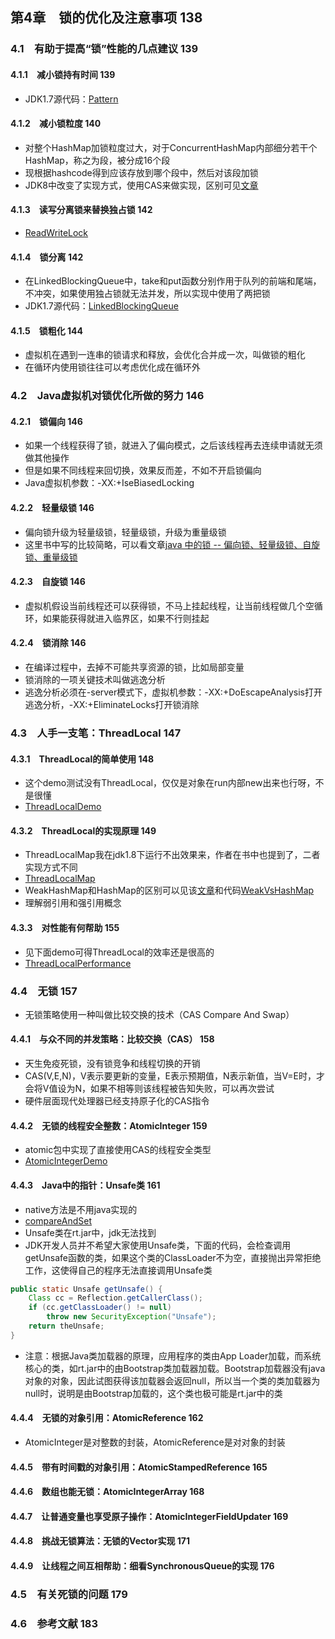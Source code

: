 ## 第4章　锁的优化及注意事项	138

### 4.1　有助于提高“锁”性能的几点建议	139

#### 4.1.1　减小锁持有时间	139

- JDK1.7源代码：[Pattern](https://github.com/guanpengchn/JDK/blob/master/JDK1.7/src/java/util/regex/Pattern.java)

#### 4.1.2　减小锁粒度	140

- 对整个HashMap加锁粒度过大，对于ConcurrentHashMap内部细分若干个HashMap，称之为段，被分成16个段
- 现根据hashcode得到应该存放到哪个段中，然后对该段加锁
- JDK8中改变了实现方式，使用CAS来做实现，区别可见[文章](https://blog.csdn.net/Gavin__Zhou/article/details/76792071)

#### 4.1.3　读写分离锁来替换独占锁	142

- [ReadWriteLock](https://github.com/guanpengchn/java-concurrent-programming/blob/master/src/chapter3/section1/ReadWriteLockDemo.java)

#### 4.1.4　锁分离	142

- 在LinkedBlockingQueue中，take和put函数分别作用于队列的前端和尾端，不冲突，如果使用独占锁就无法并发，所以实现中使用了两把锁
- JDK1.7源代码：[LinkedBlockingQueue](https://github.com/guanpengchn/JDK/blob/master/JDK1.7/src/java/util/concurrent/LinkedBlockingQueue.java)

#### 4.1.5　锁粗化	144

- 虚拟机在遇到一连串的锁请求和释放，会优化合并成一次，叫做锁的粗化
- 在循环内使用锁往往可以考虑优化成在循环外

### 4.2　Java虚拟机对锁优化所做的努力	146

#### 4.2.1　锁偏向	146

- 如果一个线程获得了锁，就进入了偏向模式，之后该线程再去连续申请就无须做其他操作
- 但是如果不同线程来回切换，效果反而差，不如不开启锁偏向
- Java虚拟机参数：-XX:+IseBiasedLocking

#### 4.2.2　轻量级锁	146

- 偏向锁升级为轻量级锁，轻量级锁，升级为重量级锁
- 这里书中写的比较简略，可以看文章[java 中的锁 -- 偏向锁、轻量级锁、自旋锁、重量级锁](https://blog.csdn.net/zqz_zqz/article/details/70233767)

#### 4.2.3　自旋锁	146

- 虚拟机假设当前线程还可以获得锁，不马上挂起线程，让当前线程做几个空循环，如果能获得就进入临界区，如果不行则挂起

#### 4.2.4　锁消除	146

- 在编译过程中，去掉不可能共享资源的锁，比如局部变量
- 锁消除的一项关键技术叫做逃逸分析
- 逃逸分析必须在-server模式下，虚拟机参数：-XX:+DoEscapeAnalysis打开逃逸分析，-XX:+EliminateLocks打开锁消除

### 4.3　人手一支笔：ThreadLocal	147

#### 4.3.1　ThreadLocal的简单使用	148

- 这个demo测试没有ThreadLocal，仅仅是对象在run内部new出来也行呀，不是很懂
- [ThreadLocalDemo](https://github.com/guanpengchn/java-concurrent-programming/blob/master/src/chapter4/ThreadLocalDemo.java)

#### 4.3.2　ThreadLocal的实现原理	149

- ThreadLocalMap我在jdk1.8下运行不出效果来，作者在书中也提到了，二者实现方式不同
- [ThreadLocalMap](https://github.com/guanpengchn/java-concurrent-programming/blob/master/src/chapter4/ThreadLocalMap.java)
- WeakHashMap和HashMap的区别可以见该[文章](http://mzlly999.iteye.com/blog/1126049)和代码[WeakVsHashMap](https://github.com/guanpengchn/java-concurrent-programming/blob/master/src/chapter4/WeakVsHashMap.java)
- 理解弱引用和强引用概念

#### 4.3.3　对性能有何帮助	155

- 见下面demo可得ThreadLocal的效率还是很高的
- [ThreadLocalPerformance](https://github.com/guanpengchn/java-concurrent-programming/blob/master/src/chapter4/ThreadLocalPerformance.java)

### 4.4　无锁	157

- 无锁策略使用一种叫做比较交换的技术（CAS Compare And Swap）

#### 4.4.1　与众不同的并发策略：比较交换（CAS）	158

- 天生免疫死锁，没有锁竞争和线程切换的开销
- CAS(V,E,N)，V表示要更新的变量，E表示预期值，N表示新值，当V=E时，才会将V值设为N，如果不相等则该线程被告知失败，可以再次尝试
- 硬件层面现代处理器已经支持原子化的CAS指令

#### 4.4.2　无锁的线程安全整数：AtomicInteger	159

- atomic包中实现了直接使用CAS的线程安全类型
- [AtomicIntegerDemo](https://github.com/guanpengchn/java-concurrent-programming/blob/master/src/chapter4/AtomicIntegerDemo.java)

#### 4.4.3　Java中的指针：Unsafe类	161

- native方法是不用java实现的
- [compareAndSet](https://github.com/guanpengchn/JDK/blob/master/JDK1.7/src/java/util/concurrent/atomic/AtomicInteger.java#L134-L136)
- Unsafe类在rt.jar中，jdk无法找到
- JDK开发人员并不希望大家使用Unsafe类，下面的代码，会检查调用getUnsafe函数的类，如果这个类的ClassLoader不为空，直接抛出异常拒绝工作，这使得自己的程序无法直接调用Unsafe类

```java
public static Unsafe getUnsafe() {
    Class cc = Reflection.getCallerClass();
    if (cc.getClassLoader() != null)
        throw new SecurityException("Unsafe");
    return theUnsafe;
}
```

- 注意：根据Java类加载器的原理，应用程序的类由App Loader加载，而系统核心的类，如rt.jar中的由Bootstrap类加载器加载。Bootstrap加载器没有java对象的对象，因此试图获得该加载器会返回null，所以当一个类的类加载器为null时，说明是由Bootstrap加载的，这个类也极可能是rt.jar中的类

#### 4.4.4　无锁的对象引用：AtomicReference	162

- AtomicInteger是对整数的封装，AtomicReference是对对象的封装

#### 4.4.5　带有时间戳的对象引用：AtomicStampedReference	165
#### 4.4.6　数组也能无锁：AtomicIntegerArray	168
#### 4.4.7　让普通变量也享受原子操作：AtomicIntegerFieldUpdater	169
#### 4.4.8　挑战无锁算法：无锁的Vector实现	171
#### 4.4.9　让线程之间互相帮助：细看SynchronousQueue的实现	176

### 4.5　有关死锁的问题	179
### 4.6　参考文献	183